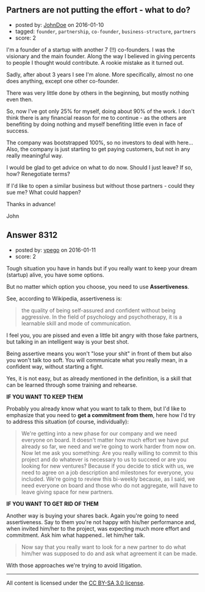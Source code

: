 ## Partners are not putting the effort - what to do?

- posted by: [JohnDoe](https://stackexchange.com/users/7609798/johndoe) on 2016-01-10
- tagged: `founder`, `partnership`, `co-founder`, `business-structure`, `partners`
- score: 2

I'm a founder of a startup with another 7 (!!) co-founders. I was the visionary and the main founder. Along the way I believed in giving percents to people I thought would contribute. A rookie mistake as it turned out.

Sadly, after about 3 years I see I'm alone. More specifically, almost no one does anything, except one other co-founder.

There was very little done by others in the beginning, but mostly nothing even then.

So, now I've got only 25% for myself, doing about 90% of the work. I don't think there is any financial reason for me to continue - as the others are benefiting by doing nothing and myself benefiting little even in face of success.

The company was bootstrapped 100%, so no investors to deal with here... Also, the company is just starting to get paying customers, but not in any really meaningful way.

I would be glad to get advice on what to do now. Should I just leave? If so, how? Renegotiate terms?

If I'd like to open a similar business but without those partners - could they sue me? What could happen?

Thanks in advance!

John



## Answer 8312

- posted by: [vpego](https://stackexchange.com/users/7073322/vpego) on 2016-01-11
- score: 2

Tough situation you have in hands but if you really want to keep your dream (startup) alive, you have some options.

But no matter which option you choose, you need to use **Assertiveness**. 

See, according to Wikipedia, assertiveness is:

> the quality of being self-assured and confident without being
> aggressive. In the field of psychology and psychotherapy, it is a
> learnable skill and mode of communication.

I feel you, you are pissed and even a little bit angry with those fake partners, but talking in an intelligent way is your best shot. 

Being assertive means you won't "lose your shit" in front of them but also you won't talk too soft. You will communicate what you really mean, in a confident way, without starting a fight. 

Yes, it is not easy, but as already mentioned in the definition, is a skill that can be learned through some training and rehearse.

**IF YOU WANT TO KEEP THEM**

Probably you already know what you want to talk to them, but I'd like to emphasize that you need to **get a commitment from them**, here how I'd try to address this situation (of course, individually): 

> We're getting into a new phase for our company and we need everyone on
> board. It doesn't matter how much effort we have put already so far,
> we need and we're going to work harder from now on. Now let me ask you
> something: Are you really willing to commit to this project and do
> whatever is necessary to us to succeed or are you looking for new
> ventures? Because if you decide to stick with us, we need to agree on
> a job description and milestones for everyone, you included. We're
> going to review this bi-weekly because, as I said, we need everyone on
> board and those who do not aggregate, will have to leave giving space
> for new partners.

**IF YOU WANT TO GET RID OF THEM**

Another way is buying your shares back. Again you're going to need assertiveness. Say to them you're not happy with his/her performance and, when invited him/her to the project, was expecting much more effort and commitment. Ask him what happened.. let him/her talk. 

> Now say that you really want to look for a new partner to do what
> him/her was supposed to do and ask what agreement it can be made.

With those approaches we're trying to avoid litigation.






---

All content is licensed under the [CC BY-SA 3.0 license](https://creativecommons.org/licenses/by-sa/3.0/).
